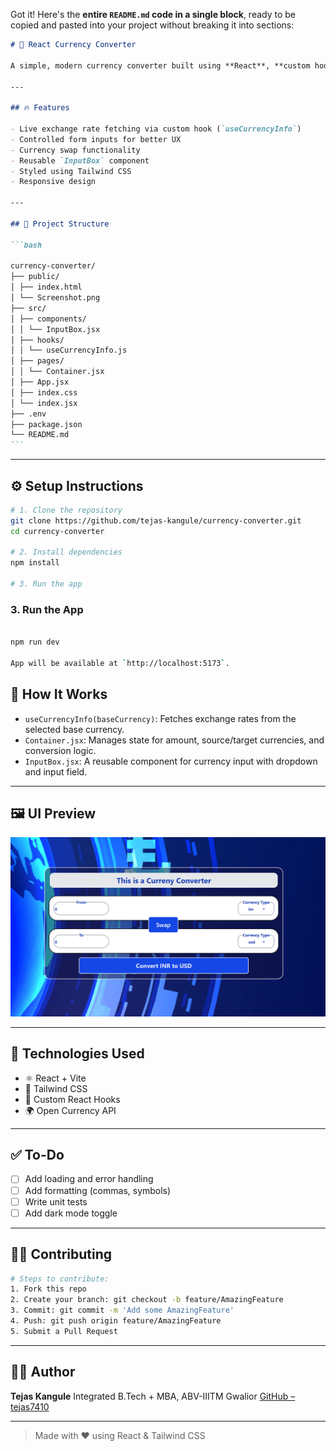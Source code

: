 Got it! Here's the **entire `README.md` code in a single block**, ready to be copied and pasted into your project without breaking it into sections:

````markdown
# 💱 React Currency Converter

A simple, modern currency converter built using **React**, **custom hooks**, and **Tailwind CSS**. It fetches real-time exchange rates and allows bidirectional conversion between any two currencies.

---

## 🔥 Features

- Live exchange rate fetching via custom hook (`useCurrencyInfo`)
- Controlled form inputs for better UX
- Currency swap functionality
- Reusable `InputBox` component
- Styled using Tailwind CSS
- Responsive design

---

## 📂 Project Structure

```bash

currency-converter/
├── public/
│ ├── index.html
│ └── Screenshot.png
├── src/
│ ├── components/
│ │ └── InputBox.jsx
│ ├── hooks/
│ │ └── useCurrencyInfo.js
│ ├── pages/
│ │ └── Container.jsx
│ ├── App.jsx
│ ├── index.css
│ └── index.jsx
├── .env
├── package.json
└── README.md
```
````

---

## ⚙️ Setup Instructions

```bash
# 1. Clone the repository
git clone https://github.com/tejas-kangule/currency-converter.git
cd currency-converter

# 2. Install dependencies
npm install

# 3. Run the app
```

### 3. Run the App

```bash

npm run dev

App will be available at `http://localhost:5173`.

```

## 🧠 How It Works

- `useCurrencyInfo(baseCurrency)`: Fetches exchange rates from the selected base currency.
- `Container.jsx`: Manages state for amount, source/target currencies, and conversion logic.
- `InputBox.jsx`: A reusable component for currency input with dropdown and input field.

---

## 🖼️ UI Preview

![UI Preview](public/Screenshot.png)

---

## 🧩 Technologies Used

- ⚛️ React + Vite
- 💨 Tailwind CSS
- 🧠 Custom React Hooks
- 🌍 Open Currency API

---

## ✅ To-Do

- [ ] Add loading and error handling
- [ ] Add formatting (commas, symbols)
- [ ] Write unit tests
- [ ] Add dark mode toggle

---

## 🧑‍💻 Contributing

```bash
# Steps to contribute:
1. Fork this repo
2. Create your branch: git checkout -b feature/AmazingFeature
3. Commit: git commit -m 'Add some AmazingFeature'
4. Push: git push origin feature/AmazingFeature
5. Submit a Pull Request
```

---

## 🙋‍♂️ Author

**Tejas Kangule**
Integrated B.Tech + MBA, ABV-IIITM Gwalior
[GitHub – tejas7410](https://github.com/tejas7410)

---

> Made with ❤️ using React & Tailwind CSS
